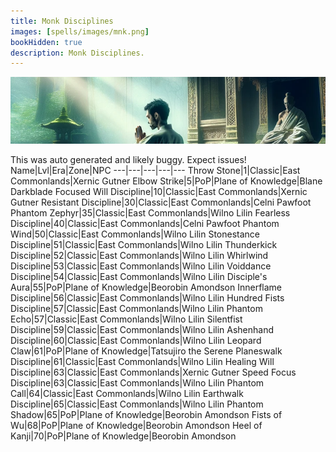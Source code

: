 ```yaml
---
title: Monk Disciplines
images: [spells/images/mnk.png]
bookHidden: true
description: Monk Disciplines.
---
```

![Monk Disciplines](images/mnk-banner.png)

This was auto generated and likely buggy. Expect issues!
Name|Lvl|Era|Zone|NPC
---|---|---|---|---
Throw Stone|1|Classic|East Commonlands|Xernic Gutner
Elbow Strike|5|PoP|Plane of Knowledge|Blane Darkblade
Focused Will Discipline|10|Classic|East Commonlands|Xernic Gutner
Resistant Discipline|30|Classic|East Commonlands|Celni Pawfoot
Phantom Zephyr|35|Classic|East Commonlands|Wilno Lilin
Fearless Discipline|40|Classic|East Commonlands|Celni Pawfoot
Phantom Wind|50|Classic|East Commonlands|Wilno Lilin
Stonestance Discipline|51|Classic|East Commonlands|Wilno Lilin
Thunderkick Discipline|52|Classic|East Commonlands|Wilno Lilin
Whirlwind Discipline|53|Classic|East Commonlands|Wilno Lilin
Voiddance Discipline|54|Classic|East Commonlands|Wilno Lilin
Disciple's Aura|55|PoP|Plane of Knowledge|Beorobin Amondson
Innerflame Discipline|56|Classic|East Commonlands|Wilno Lilin
Hundred Fists Discipline|57|Classic|East Commonlands|Wilno Lilin
Phantom Echo|57|Classic|East Commonlands|Wilno Lilin
Silentfist Discipline|59|Classic|East Commonlands|Wilno Lilin
Ashenhand Discipline|60|Classic|East Commonlands|Wilno Lilin
Leopard Claw|61|PoP|Plane of Knowledge|Tatsujiro the Serene
Planeswalk Discipline|61|Classic|East Commonlands|Wilno Lilin
Healing Will Discipline|63|Classic|East Commonlands|Xernic Gutner
Speed Focus Discipline|63|Classic|East Commonlands|Wilno Lilin
Phantom Call|64|Classic|East Commonlands|Wilno Lilin
Earthwalk Discipline|65|Classic|East Commonlands|Wilno Lilin
Phantom Shadow|65|PoP|Plane of Knowledge|Beorobin Amondson
Fists of Wu|68|PoP|Plane of Knowledge|Beorobin Amondson
Heel of Kanji|70|PoP|Plane of Knowledge|Beorobin Amondson
